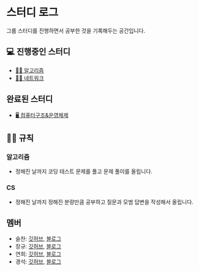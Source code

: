 # 스터디 로그

그룹 스터디를 진행하면서 공부한 것을 기록해두는 공간입니다.

## 💻 진행중인 스터디

- [🧙‍♀️ 알고리즘](#-알고리즘)
- [🏃‍♀️ 네트워크](#-네트워크)

## 완료된 스터디

- [🖥️ 컴퓨터구조&운영체제](#-컴퓨터구조&운영체제)

## 👮‍♀️ 규칙

### 알고리즘
- 정해진 날까지 코딩 테스트 문제를 풀고 문제 풀이를 올립니다.

### CS
- 정해진 날까지 정해진 분량만큼 공부하고 질문과 모범 답변을 작성해서 올립니다.

## 멤버

- 슬찬: [깃허브](https://github.com/seulchan), [블로그](https://hogwarts-cs.tistory.com/)
- 장규: [깃허브](https://github.com/MinKevin), [블로그](https://actually94.tistory.com/)
- 연희: [깃허브](https://github.com/lyh951212), [블로그](https://rooftopservant.tistory.com/)
- 경석: [깃허브](https://github.com/moon-July5), [블로그](https://velog.io/@moon-july5)

